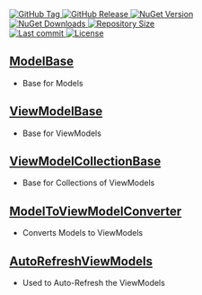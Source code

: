 <a href="https://github.com/TJC-Tools/TJC.MVVM/tags">
  <img alt="GitHub Tag" src="https://img.shields.io/github/v/tag/TJC-Tools/TJC.MVVM?style=for-the-badge&logo=tag&logoColor=white&labelColor=24292f&color=blue" />
</a>

<a href="https://github.com/TJC-Tools/TJC.MVVM/releases/latest">
  <img alt="GitHub Release" src="https://img.shields.io/github/v/release/TJC-Tools/TJC.MVVM?style=for-the-badge&logo=starship&logoColor=D9E0EE&labelColor=302D41&&color=green&include_prerelease&sort=semver" />
</a>

<a href="https://www.nuget.org/packages/TJC.MVVM">
  <img alt="NuGet Version" src="https://img.shields.io/nuget/v/TJC.MVVM?style=for-the-badge&logo=nuget&logoColor=white&labelColor=004880&color=blue" />
</a>

<br/>

<a href="https://www.nuget.org/packages/TJC.MVVM">
  <img alt="NuGet Downloads" src="https://img.shields.io/nuget/dt/TJC.MVVM?style=for-the-badge&logo=nuget&logoColor=white&labelColor=004880&color=yellow" />
</a>

<a href="https://github.com/TJC-Tools/TJC.MVVM">
  <img alt="Repository Size" src="https://img.shields.io/github/repo-size/TJC-Tools/TJC.MVVM?style=for-the-badge&logo=files&logoColor=white&labelColor=24292f&color=orange" />
</a>

<br/>

<a href="https://github.com/TJC-Tools/TJC.MVVM">
  <img alt="Last commit" src="https://img.shields.io/github/last-commit/TJC-Tools/TJC.MVVM?style=for-the-badge&logo=git&logoColor=D9E0EE&labelColor=302D41&color=mediumpurple"/>
</a>

<a href="LICENSE">
  <img alt="License" src="https://img.shields.io/github/license/TJC-Tools/TJC.MVVM.svg?style=for-the-badge&logo=balance-scale&logoColor=white&labelColor=333333&color=blueviolet" />
</a>

## [ModelBase](TJC.MVVM/Models/ModelBase.cs)
- Base for Models

## [ViewModelBase](TJC.MVVM/ViewModels/ViewModelBase.cs)
- Base for ViewModels

## [ViewModelCollectionBase](TJC.MVVM/ViewModels/ViewModelCollectionBase.cs)
- Base for Collections of ViewModels

## [ModelToViewModelConverter](TJC.MVVM/Extensions/Conversion/ModelToViewModelConverter.cs)
- Converts Models to ViewModels

## [AutoRefreshViewModels](TJC.MVVM/Extensions/AutoRefreshViewModels.cs)
- Used to Auto-Refresh the ViewModels
